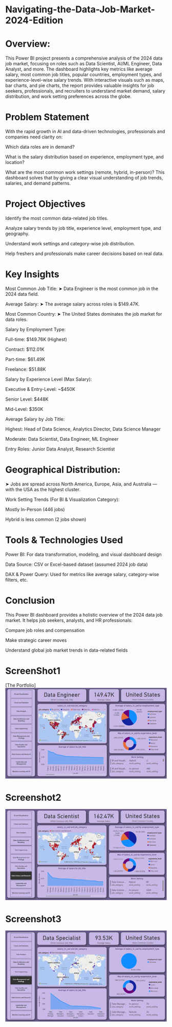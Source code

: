 # Navigating-the-Data-Job-Market-2024-Edition


# Overview:

This Power BI project presents a comprehensive analysis of the 2024 data job market, focusing on roles such as Data Scientist, AI/ML Engineer, Data Analyst, and more. The dashboard highlights key metrics like average salary, most common job titles, popular countries, employment types, and experience-level-wise salary trends. With interactive visuals such as maps, bar charts, and pie charts, the report provides valuable insights for job seekers, professionals, and recruiters to understand market demand, salary distribution, and work setting preferences across the globe.

# Problem Statement
With the rapid growth in AI and data-driven technologies, professionals and companies need clarity on:

Which data roles are in demand?

What is the salary distribution based on experience, employment type, and location?

What are the most common work settings (remote, hybrid, in-person)?
This dashboard solves that by giving a clear visual understanding of job trends, salaries, and demand patterns.

# Project Objectives
Identify the most common data-related job titles.

Analyze salary trends by job title, experience level, employment type, and geography.

Understand work settings and category-wise job distribution.

Help freshers and professionals make career decisions based on real data.

# Key Insights
Most Common Job Title:
➤ Data Engineer is the most common job in the 2024 data field.

Average Salary:
➤ The average salary across roles is $149.47K.

Most Common Country:
➤ The United States dominates the job market for data roles.

Salary by Employment Type:

Full-time: $149.76K (Highest)

Contract: $112.01K

Part-time: $61.49K

Freelance: $51.88K

Salary by Experience Level (Max Salary):

Executive & Entry-Level: ~$450K

Senior Level: $448K

Mid-Level: $350K

Average Salary by Job Title:

Highest: Head of Data Science, Analytics Director, Data Science Manager

Moderate: Data Scientist, Data Engineer, ML Engineer

Entry Roles: Junior Data Analyst, Research Scientist

# Geographical Distribution:

➤ Jobs are spread across North America, Europe, Asia, and Australia — with the USA as the highest cluster.

 Work Setting Trends (For BI & Visualization Category):

Mostly In-Person (446 jobs)

Hybrid is less common (2 jobs shown)

# Tools & Technologies Used
Power BI: For data transformation, modeling, and visual dashboard design

Data Source: CSV or Excel-based dataset (assumed 2024 job data)

DAX & Power Query: Used for metrics like average salary, category-wise filters, etc.

# Conclusion
This Power BI dashboard provides a holistic overview of the 2024 data job market. It helps job seekers, analysts, and HR professionals:

Compare job roles and compensation

Make strategic career moves

Understand global job market trends in data-related fields

# ScreenShot1

[The Portfolio]![Alt Text](https://github.com/PreetamRana0001/Navigating-the-Data-Job-Market-2024-Edition/blob/main/%7B57B6F7C4-A4BF-4370-810F-2EF3A651ECC5%7D.png?raw=true)

# Screenshot2

![Alt Text](https://github.com/PreetamRana0001/Navigating-the-Data-Job-Market-2024-Edition/blob/main/%7B96EB77CF-361D-4DAE-ADD4-21FFD9AD40FA%7D.png?raw=true)

# Screenshot3

![Alt Text](https://github.com/PreetamRana0001/Navigating-the-Data-Job-Market-2024-Edition/blob/main/%7B9806A1B0-153B-4605-B1AB-BDBE38503532%7D.png?raw=true)
